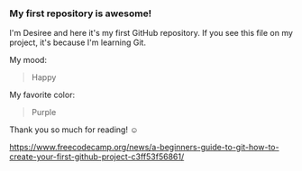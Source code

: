 ### My first repository is awesome!

I'm Desiree  and here it's my first GitHub repository.
If you see this file on my project, it's because I'm learning Git.

My mood:

> Happy

My favorite color:

> Purple

Thank you so much for reading! ☺

https://www.freecodecamp.org/news/a-beginners-guide-to-git-how-to-create-your-first-github-project-c3ff53f56861/
